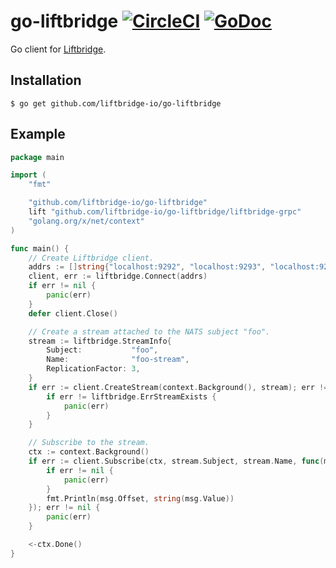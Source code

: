 # go-liftbridge [![CircleCI](https://circleci.com/gh/liftbridge-io/go-liftbridge.svg?style=svg)](https://circleci.com/gh/liftbridge-io/go-liftbridge) [![GoDoc](https://godoc.org/github.com/liftbridge-io/go-liftbridge?status.svg)](https://godoc.org/github.com/liftbridge-io/go-liftbridge)

Go client for [Liftbridge](https://github.com/liftbridge-io/liftbridge).

## Installation

```
$ go get github.com/liftbridge-io/go-liftbridge
```

## Example

```go
package main

import (
	"fmt"

	"github.com/liftbridge-io/go-liftbridge"
	lift "github.com/liftbridge-io/go-liftbridge/liftbridge-grpc"
	"golang.org/x/net/context"
)

func main() {
	// Create Liftbridge client.
	addrs := []string{"localhost:9292", "localhost:9293", "localhost:9294"}
	client, err := liftbridge.Connect(addrs)
	if err != nil {
		panic(err)
	}
	defer client.Close()

	// Create a stream attached to the NATS subject "foo".
	stream := liftbridge.StreamInfo{
		Subject:           "foo",
		Name:              "foo-stream",
		ReplicationFactor: 3,
	}
	if err := client.CreateStream(context.Background(), stream); err != nil {
		if err != liftbridge.ErrStreamExists {
			panic(err)
		}
	}

	// Subscribe to the stream.
	ctx := context.Background()
	if err := client.Subscribe(ctx, stream.Subject, stream.Name, func(msg *lift.Message, err error) {
		if err != nil {
			panic(err)
		}
		fmt.Println(msg.Offset, string(msg.Value))
	}); err != nil {
		panic(err)
	}

	<-ctx.Done()
}
```
